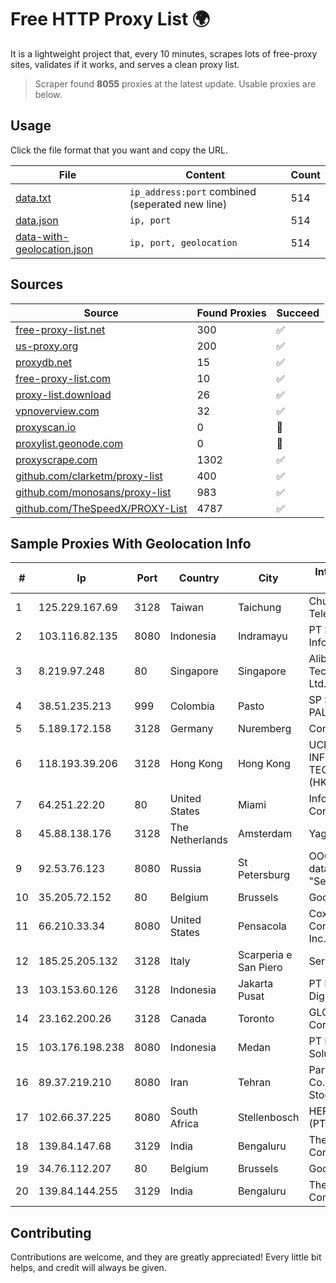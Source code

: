 
# Free HTTP Proxy List 🌍

It is a lightweight project that, every 10 minutes, scrapes lots of free-proxy sites, validates if it works, and serves a clean proxy list.


> Scraper found **8055** proxies at the latest update. Usable proxies are below.

## Usage

Click the file format that you want and copy the URL.


|File|Content|Count|
|----|-------|-----|
|[data.txt](https://raw.githubusercontent.com/themiralay/Proxy-List-World/master/data.txt)|`ip_address:port` combined (seperated new line)|514|
|[data.json](https://raw.githubusercontent.com/themiralay/Proxy-List-World/master/data.json)|`ip, port`|514|
|[data-with-geolocation.json](https://raw.githubusercontent.com/themiralay/Proxy-List-World/master/data-with-geolocation.json)|`ip, port, geolocation`|514|

## Sources

|Source|Found Proxies|Succeed|
|------|-------------|-------|
|[free-proxy-list.net](https://free-proxy-list.net)|300|✅|
|[us-proxy.org](https://www.us-proxy.org)|200|✅|
|[proxydb.net](http://proxydb.net)|15|✅|
|[free-proxy-list.com](https://free-proxy-list.com/?page=&port=&type%5B%5D=http&type%5B%5D=https&up_time=0&search=Search)|10|✅|
|[proxy-list.download](https://www.proxy-list.download/HTTP)|26|✅|
|[vpnoverview.com](https://vpnoverview.com/privacy/anonymous-browsing/free-proxy-servers)|32|✅|
|[proxyscan.io](https://www.proxyscan.io)|0|🚫|
|[proxylist.geonode.com](https://proxylist.geonode.com/api/proxy-list?limit=300&page=1&sort_by=lastChecked&sort_type=desc&protocols=http,https)|0|🚫|
|[proxyscrape.com](https://api.proxyscrape.com/v2/?request=displayproxies&protocol=http&timeout=10000&country=all&ssl=all&anonymity=all)|1302|✅|
|[github.com/clarketm/proxy-list](https://raw.githubusercontent.com/clarketm/proxy-list/master/proxy-list-raw.txt)|400|✅|
|[github.com/monosans/proxy-list](https://raw.githubusercontent.com/monosans/proxy-list/main/proxies/http.txt)|983|✅|
|[github.com/TheSpeedX/PROXY-List](https://raw.githubusercontent.com/TheSpeedX/PROXY-List/master/http.txt)|4787|✅|


## Sample Proxies With Geolocation Info

|#|Ip|Port|Country|City|Internet Service Provider|
|-|--|----|-------|----|-------------------------|
|1|125.229.167.69|3128|Taiwan|Taichung|Chunghwa Telecom Co., Ltd.|
|2|103.116.82.135|8080|Indonesia|Indramayu|PT SSR Digital Informatika|
|3|8.219.97.248|80|Singapore|Singapore|Alibaba (US) Technology Co., Ltd.|
|4|38.51.235.213|999|Colombia|Pasto|SP SISTEMAS PALACIOS LTDA|
|5|5.189.172.158|3128|Germany|Nuremberg|Contabo GmbH|
|6|118.193.39.206|3128|Hong Kong|Hong Kong|UCLOUD INFORMATION TECHNOLOGY (HK) LIMITED|
|7|64.251.22.20|80|United States|Miami|Infolink Global Corporation|
|8|45.88.138.176|3128|The Netherlands|Amsterdam|Yaglom Labs Ltd|
|9|92.53.76.123|8080|Russia|St Petersburg|OOO "Network of data-centers "Selectel"|
|10|35.205.72.152|80|Belgium|Brussels|Google LLC|
|11|66.210.33.34|8080|United States|Pensacola|Cox Communications Inc.|
|12|185.25.205.132|3128|Italy|Scarperia e San Piero|Servereasy Italy|
|13|103.153.60.126|3128|Indonesia|Jakarta Pusat|PT Era Awan Digital|
|14|23.162.200.26|3128|Canada|Toronto|GLOBALTELEHOST Corp.|
|15|103.176.198.238|8080|Indonesia|Medan|PT Iweka Digital Solution|
|16|89.37.219.210|8080|Iran|Tehran|Parvaresh Dadeha Co. Private Joint Stock|
|17|102.66.37.225|8080|South Africa|Stellenbosch|HERO TELECOMS (PTY) LTD|
|18|139.84.147.68|3129|India|Bengaluru|The Constant Company, LLC|
|19|34.76.112.207|80|Belgium|Brussels|Google LLC|
|20|139.84.144.255|3129|India|Bengaluru|The Constant Company, LLC|



## Contributing

Contributions are welcome, and they are greatly appreciated! Every
little bit helps, and credit will always be given.

